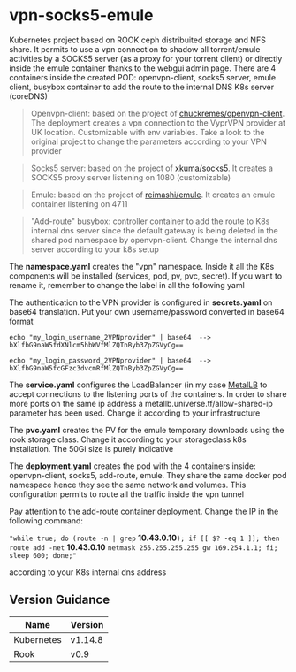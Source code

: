 # vpn-socks5-emule

Kubernetes project based on ROOK ceph distribuited storage and NFS share. 
It permits to use a vpn connection to shadow all torrent/emule activities by a SOCKS5 server (as a proxy for your torrent client) or directly inside the emule container thanks to the webgui admin page.
There are 4 containers inside the created POD: openvpn-client, socks5 server, emule client, busybox container to add the route to the internal DNS K8s server (coreDNS)

>Openvpn-client: based on the project of [chuckremes/openvpn-client](https://hub.docker.com/r/chuckremes/openvpn-client/).  The deployment creates a vpn connection to the VyprVPN provider at UK location.  Customizable with env variables. Take a look to the original project to change the parameters according to your VPN provider

>Socks5 server: based on the project of [xkuma/socks5](https://hub.docker.com/r/xkuma/socks5/). It creates a SOCKS5 proxy server listening on 1080 (customizable)

>Emule: based on the project of [reimashi/emule](https://hub.docker.com/r/reimashi/emule). It creates an emule container listening on 4711

>"Add-route" busybox: controller container to add the route to K8s internal dns server since the default gateway is being deleted in the shared pod namespace by openvpn-client. Change the internal dns server according to your k8s setup

The **namespace.yaml** creates the "vpn" namespace. Inside it all the K8s components will be installed (services, pod, pv, pvc, secret). If you want to rename it, remember to change the label in all the following yaml

The authentication to the VPN provider is configured in **secrets.yaml** on base64 translation.
Put your own username/password converted in base64 format

`echo "my_login_username_2VPNprovider" | base64  --> bXlfbG9naW5fdXNlcm5hbWVfMlZQTnByb3ZpZGVyCg==`

`echo "my_login_password_2VPNprovider" | base64  --> bXlfbG9naW5fcGFzc3dvcmRfMlZQTnByb3ZpZGVyCg==`

The **service.yaml** configures the LoadBalancer (in my case [MetalLB](https://metallb.universe.tf/) to accept connections to the listening ports of the containers.  In order to share more ports on the same ip address a metallb.universe.tf/allow-shared-ip parameter has been used. Change it according to your infrastructure

The **pvc.yaml** creates the PV for the emule temporary downloads using the rook storage class.  Change it according to your storageclass k8s installation.  The 50Gi size is purely indicative

The **deployment.yaml** creates the pod with the 4 containers inside: openvpn-client, socks5, add-route, emule.  They share the same docker pod namespace hence they see the same network and volumes. This configuration permits to route all the traffic inside the vpn tunnel

Pay attention to the add-route container deployment.  Change the IP in the following command:

`"while true; do (route -n | grep` **10.43.0.10**`); if [[ $? -eq 1 ]]; then route add -net` **10.43.0.10** `netmask 255.255.255.255 gw 169.254.1.1; fi; sleep 600; done;"`

according to your K8s internal dns address

## Version Guidance

| Name | Version | 
|---------------------|---------|
| Kubernetes   | v1.14.8        | 
| Rook         | v0.9           |